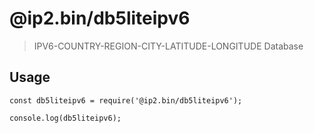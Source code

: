 # @ip2.bin/db5liteipv6
> IPV6-COUNTRY-REGION-CITY-LATITUDE-LONGITUDE Database

## Usage

```
const db5liteipv6 = require('@ip2.bin/db5liteipv6');

console.log(db5liteipv6);
```
